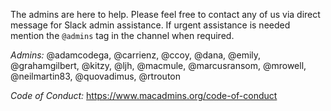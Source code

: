 The admins are here to help. Please feel free to contact any of us via direct message for Slack admin assistance. If urgent assistance is needed mention the `@admins` tag in the channel when required.

*Admins:*
@adamcodega, @carrienz, @ccoy, @dana, @emily, @grahamgilbert, @kitzy, @ljh, @macmule, @marcusransom, @mrowell, @neilmartin83, @quovadimus, @rtrouton

*Code of Conduct:*
https://www.macadmins.org/code-of-conduct